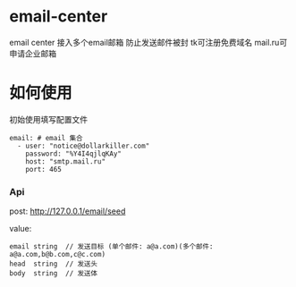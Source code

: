 # email-center
email center  接入多个email邮箱 防止发送邮件被封  tk可注册免费域名 mail.ru可申请企业邮箱

# 如何使用
初始使用填写配置文件
``` 
email: # email 集合
  - user: "notice@dollarkiller.com"
    password: "%Y4I4qjlqKAy"
    host: "smtp.mail.ru"
    port: 465
```

### Api
post: http://127.0.0.1/email/seed

value:
``` 
email string  // 发送目标 (单个邮件: a@a.com)(多个邮件: a@a.com,b@b.com,c@c.com)
head  string  // 发送头
body  string  // 发送体 
```
